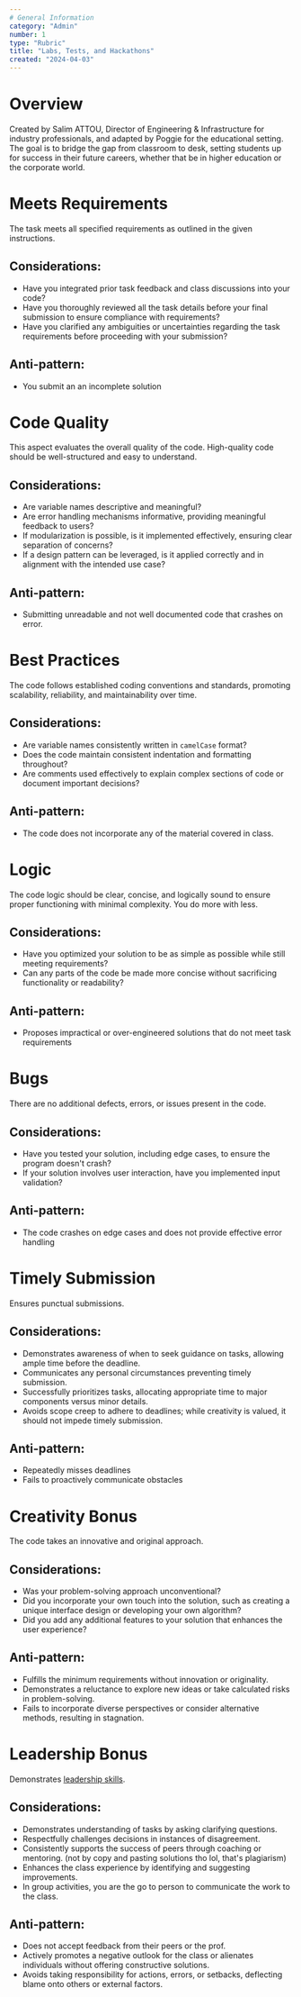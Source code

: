 ```yaml
---
# General Information
category: "Admin"
number: 1
type: "Rubric"
title: "Labs, Tests, and Hackathons"
created: "2024-04-03"
---
```


# Overview

Created by Salim ATTOU, Director of Engineering & Infrastructure for industry professionals, and adapted by Poggie for the educational setting. The goal is to bridge the gap from classroom to desk, setting students up for success in their future careers, whether that be in higher education or the corporate world.

# Meets Requirements

The task meets all specified requirements as outlined in the given instructions.

## Considerations:

- Have you integrated prior task feedback and class discussions into your code?
- Have you thoroughly reviewed all the task details before your final submission to ensure compliance with requirements?
- Have you clarified any ambiguities or uncertainties regarding the task requirements before proceeding with your submission?

## Anti-pattern:

- You submit an an incomplete solution

# Code Quality

This aspect evaluates the overall quality of the code. High-quality code should be well-structured and easy to understand.

## Considerations:

- Are variable names descriptive and meaningful?
- Are error handling mechanisms informative, providing meaningful feedback to users?
- If modularization is possible, is it implemented effectively, ensuring clear separation of concerns?
- If a design pattern can be leveraged, is it applied correctly and in alignment with the intended use case?

## Anti-pattern:

- Submitting unreadable and not well documented code that crashes on error.

# Best Practices

The code follows established coding conventions and standards, promoting scalability, reliability, and maintainability over time.

## Considerations:

- Are variable names consistently written in `camelCase` format?
- Does the code maintain consistent indentation and formatting throughout?
- Are comments used effectively to explain complex sections of code or document important decisions?

## Anti-pattern:

- The code does not incorporate any of the material covered in class.

# Logic

The code logic should be clear, concise, and logically sound to ensure proper functioning with minimal complexity. You do more with less.

## Considerations:

- Have you optimized your solution to be as simple as possible while still meeting requirements?
- Can any parts of the code be made more concise without sacrificing functionality or readability?

## Anti-pattern:

- Proposes impractical or over-engineered solutions that do not meet task requirements

# Bugs

There are no additional defects, errors, or issues present in the code.

## Considerations:

- Have you tested your solution, including edge cases, to ensure the program doesn't crash?
- If your solution involves user interaction, have you implemented input validation?

## Anti-pattern:

- The code crashes on edge cases and does not provide effective error handling

# Timely Submission

Ensures punctual submissions.

## Considerations:

- Demonstrates awareness of when to seek guidance on tasks, allowing ample time before the deadline.
- Communicates any personal circumstances preventing timely submission.
- Successfully prioritizes tasks, allocating appropriate time to major components versus minor details.
- Avoids scope creep to adhere to deadlines; while creativity is valued, it should not impede timely submission.

## Anti-pattern:

- Repeatedly misses deadlines
- Fails to proactively communicate obstacles

# Creativity Bonus

The code takes an innovative and original approach.

## Considerations:

- Was your problem-solving approach unconventional?
- Did you incorporate your own touch into the solution, such as creating a unique interface design or developing your own algorithm?
- Did you add any additional features to your solution that enhances the user experience?

## Anti-pattern:

- Fulfills the minimum requirements without innovation or originality.
- Demonstrates a reluctance to explore new ideas or take calculated risks in problem-solving.
- Fails to incorporate diverse perspectives or consider alternative methods, resulting in stagnation.

# Leadership Bonus

Demonstrates [leadership skills](https://www.amazon.jobs/content/en/our-workplace/leadership-principles).

## Considerations:

- Demonstrates understanding of tasks by asking clarifying questions.
- Respectfully challenges decisions in instances of disagreement.
- Consistently supports the success of peers through coaching or mentoring. (not by copy and pasting solutions tho lol, that's plagiarism)
- Enhances the class experience by identifying and suggesting improvements.
- In group activities, you are the go to person to communicate the work to the class.

## Anti-pattern:

- Does not accept feedback from their peers or the prof.
- Actively promotes a negative outlook for the class or alienates individuals without offering constructive solutions.
- Avoids taking responsibility for actions, errors, or setbacks, deflecting blame onto others or external factors.
